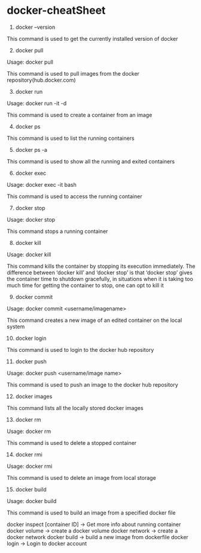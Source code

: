 # docker-cheatSheet

1. docker –version

This command is used to get the currently installed version of docker

2. docker pull

Usage: docker pull <image name>

This command is used to pull images from the docker repository(hub.docker.com)

3. docker run

Usage: docker run -it -d <image name>

This command is used to create a container from an image

4. docker ps

This command is used to list the running containers

5. docker ps -a

This command is used to show all the running and exited containers

6. docker exec

Usage: docker exec -it <container id> bash

This command is used to access the running container

7. docker stop

Usage: docker stop <container id>

This command stops a running container

8. docker kill

Usage: docker kill <container id>

This command kills the container by stopping its execution immediately. The difference between ‘docker kill’ and ‘docker stop’ is that ‘docker stop’ gives the container time to shutdown gracefully, in situations when it is taking too much time for getting the container to stop, one can opt to kill it

9. docker commit

Usage: docker commit <conatainer id> <username/imagename>

This command creates a new image of an edited container on the local system

10. docker login

This command is used to login to the docker hub repository

11. docker push

Usage: docker push <username/image name>

This command is used to push an image to the docker hub repository

12. docker images

This command lists all the locally stored docker images

13. docker rm

Usage: docker rm <container id>

This command is used to delete a stopped container

14. docker rmi

Usage: docker rmi <image-id>

This command is used to delete an image from local storage

15. docker build

Usage: docker build <path to docker file>

This command is used to build an image from a specified docker file

docker inspect [container ID] -> Get more info   about running container
docker volume -> create a docker volume
docker network -> create a docker network
docker build -> build a new image from dockerfile
docker login -> Login to docker account
